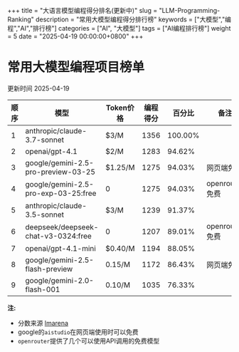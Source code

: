 +++
title = "大语言模型编程得分排名(更新中)"
slug = "LLM-Programming-Ranking"
description = "常用大模型编程得分排行榜"
keywords = ["大模型","编程","AI","排行榜"]
categories = ["AI", "大模型"]
tags = ["AI编程排行榜"]
weight = 5
date = "2025-04-19 00:00:00+0800"
+++

# 常用大模型编程项目榜单

更新时间 2025-04-19

| 顺序  | 模型                                    | Token价格 | 编程得分 | 百分比     | 备注           |
| --- | --------------------------------------------------------------------------- | ------- | ---- | ------- | ------------ |
| 1   | anthropic/claude-3.7-sonnet              | $3/M    | 1356 | 100.00% |              |
| 2   | openai/gpt-4.1                           | $2/M    | 1283 | 94.62%  |              |
| 3   | google/gemini-2.5-pro-preview-03-25      | $1.25/M | 1275 | 94.03%  | 网页端免费        |
| 4   | google/gemini-2.5-pro-exp-03-25:free     | 0       | 1275 | 94.03%  | openrouter免费 |
| 5   | anthropic/claude-3.5-sonnet              | $3/M    | 1239 | 91.37%  |              |
| 6   | deepseek/deepseek-chat-v3-0324:free      | 0       | 1207 | 89.01%  | openrouter免费 |
| 7   | openai/gpt-4.1-mini                      | $0.40/M | 1194 | 88.05%  |              |
| 8   | google/gemini-2.5-flash-preview          | 0.15/M  | 1172 | 86.43%  | 网页端免费        |
| 9   | google/gemini-2.0-flash-001              | 0.10/M  | 1035 | 76.33%  |              |

**注:**

- 分数来源 [lmarena](https://web.lmarena.ai/leaderboard)
- google的`aistudio`在网页端使用时可以免费
- `openrouter`提供了几个可以使用API调用的免费模型



